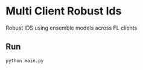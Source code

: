 # Multi Client Robust Ids

Robust IDS using ensemble models across FL clients

## Run
```bash
python main.py
```